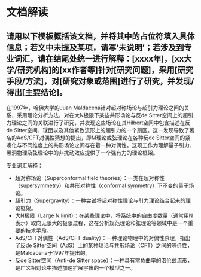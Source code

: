 # 文档解读

## 请用以下模板概括该文档，并将其中的占位符填入具体信息；若文中未提及某项，请写‘未说明’；若涉及到专业词汇，请在结尾处统一进行解释：[xxxx年]，[xx大学/研究机构]的[xx作者等]针对[研究问题]，采用[研究手段/方法]，对[研究对象或范围]进行了研究，并发现/得出[主要结论]。

在1997年，哈佛大学的Juan Maldacena针对超对称场论与超引力理论之间的关系，采用理论分析方法，对在大N极限下某些共形场论与反de Sitter空间上的超引力理论之间的关联进行了研究，并发现这些场论在其Hilbert空间中包含描述在反de Sitter空间、球面以及其他紧致流形上的超引力的一个扇区。这一发现导致了著名的AdS/CFT对偶性猜想的提出，即M理论或弦理论在各种反de Sitter空间的紧凑化与不同维度上的共形场论之间存在着一种对偶性。这项工作为理解量子引力、黑洞物理及弦理论中的非扰动效应提供了一个强有力的理论框架。

专业词汇解释：
- 超对称场论（Superconformal field theories）：一类在超对称性（supersymmetry）和共形对称性（conformal symmetry）下不变的量子场论。
- 超引力（Supergravity）：一种尝试将超对称性理论与引力理论结合起来的理论框架。
- 大N极限（Large N limit）：在某些理论中，将系统中的自由度数量（通常用N表示）取向无限大的极限过程，这在分析规范理论和弦理论等领域中是一个重要的技术手段。
- AdS/CFT对偶性（AdS/CFT duality）：一种理论物理中的对偶性原理，指出了反de Sitter空间（AdS）上的某种理论与共形场论（CFT）之间的等价性，是Maldacena于1997年提出的。
- 反de Sitter空间（Anti-de Sitter space）：一种具有常负曲率的洛伦兹流形，是广义相对论中描述加速扩展宇宙的一个模型之一。

